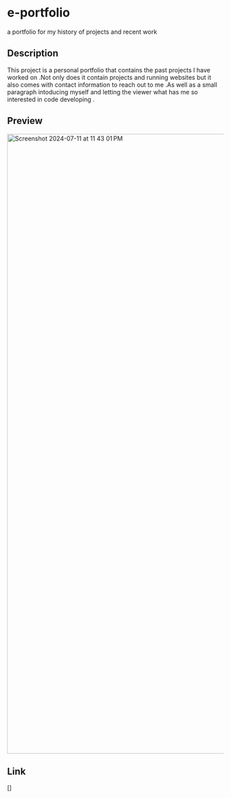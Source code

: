 # e-portfolio
a portfolio for my history of projects and recent work



<h2>Description</h2>
<p>This project is a personal portfolio that contains the past projects I have worked on .Not only does it contain projects and running websites but it also comes with contact information to reach out to me .As well as a small paragraph intoducing myself and letting the viewer what has me so interested in code developing .</p> 


<h2>Preview</h2>
<img <img width="1440" alt="Screenshot 2024-07-11 at 11 43 01 PM" src="https://github.com/user-attachments/assets/2a27c35b-7535-4d31-b3bc-abaa1024c6ae">








<h2>Link</h2>
[]
